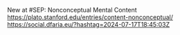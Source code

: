 New at #SEP: Nonconceptual Mental Content https://plato.stanford.edu/entries/content-nonconceptual/ https://social.dfaria.eu/?hashtag=2024-07-17T18:45:03Z